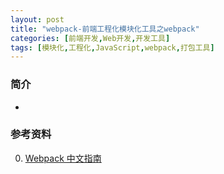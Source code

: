 ```yaml
---
layout: post
title: "webpack-前端工程化模块化工具之webpack"
categories: [前端开发,Web开发,开发工具]
tags: [模块化,工程化,JavaScript,webpack,打包工具]
---
```


### 简介

+ ​




### 参考资料

0. [Webpack 中文指南](http://webpackdoc.com/reference.html)


